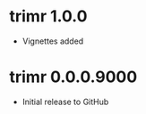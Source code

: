trimr 1.0.0
===========
* Vignettes added


trimr 0.0.0.9000
===========
* Initial release to GitHub
